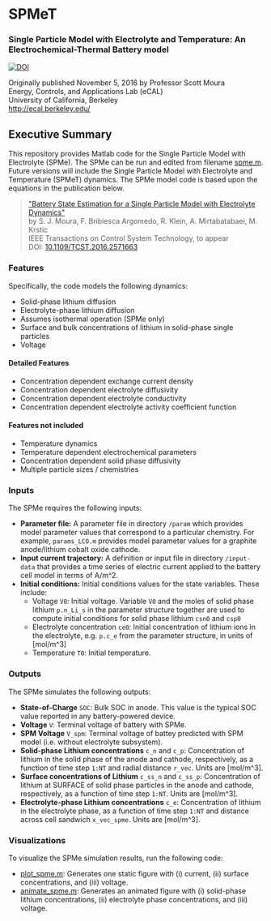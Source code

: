 # SPMeT
### Single Particle Model with Electrolyte and Temperature: An Electrochemical-Thermal Battery model
[![DOI](https://zenodo.org/badge/DOI/10.5281/zenodo.164958.svg)](https://doi.org/10.5281/zenodo.164958)

Originally published November 5, 2016 by Professor Scott Moura  
Energy, Controls, and Applications Lab (eCAL)  
University of California, Berkeley  
http://ecal.berkeley.edu/  

## Executive Summary
This repository provides Matlab code for the Single Particle Model with Electrolyte (SPMe). The SPMe can be run and edited from filename [spme.m](spme.m). Future versions will include the Single Particle Model with Electrolyte and Temperature (SPMeT) dynamics. The SPMe model code is based upon the equations in the publication below.  

> ["Battery State Estimation for a Single Particle Model with Electrolyte Dynamics"](https://ecal.berkeley.edu/pubs/SPMe-Obs-Journal-Final.pdf)  
> by S. J. Moura, F. Bribiesca Argomedo, R. Klein, A. Mirtabatabaei, M. Krstic  
> IEEE Transactions on Control System Technology, to appear  
> DOI: [10.1109/TCST.2016.2571663](http://dx.doi.org/10.1109/TCST.2016.2571663)  

### Features
Specifically, the code models the following dynamics:  
* Solid-phase lithium diffusion
* Electrolyte-phase lithium diffusion
* Assumes isothermal operation (SPMe only)
* Surface and bulk concentrations of lithium in solid-phase single particles
* Voltage

#### Detailed Features
* Concentration dependent exchange current density
* Concentration dependent electrolyte diffusivity
* Concentration dependent electrolyte conductivity
* Concentration dependent electrolyte activity coefficient function  

#### Features not included
* Temperature dynamics
* Temperature dependent electrochemical parameters
* Concentration dependent solid phase diffusivity
* Multiple particle sizes / chemistries

### Inputs
The SPMe requires the following inputs:  
* __Parameter file:__ A parameter file in directory ``/param`` which provides model parameter values that correspond to a particular chemistry. For example, ``params_LCO.m`` provides model parameter values for a graphite anode/lithium cobalt oxide cathode.
* __Input current trajectory:__ A definition or input file in directory ``/input-data`` that provides a time series of electric current applied to the battery cell model in terms of A/m^2.
* __Initial conditions:__ Initial conditions values for the state variables. These include:
  - Voltage ``V0``: Initial voltage. Variable ``V0`` and the moles of solid phase lithium ``p.n_Li_s`` in the parameter structure together are used to compute initial conditions for solid phase lithium ``csn0`` and ``csp0``
  - Electrolyte concentration ``ce0``: Initial concentration of lithium ions in the electrolyte, e.g. ``p.c_e`` from the parameter structure, in units of [mol/m^3]
  - Temperature ``T0``: Initial temperature.
 
### Outputs
The SPMe simulates the following outputs:
* __State-of-Charge__ ``SOC``: Bulk SOC in anode. This value is the typical SOC value reported in any battery-powered device.
* __Voltage__ ``V``: Terminal voltage of battery with SPMe.
* __SPM Voltage__ ``V_spm``: Terminal voltage of battey predicted with SPM model (i.e. without electrolyte subsystem).
* __Solid-phase Lithium concentrations__ ``c_n`` and ``c_p``: Concentration of lithium in the solid phase of the anode and cathode, respectively, as a function of time step ``1:NT`` and radial distance ``r_vec``. Units are [mol/m^3].
* __Surface concentrations of Lithium__ ``c_ss_n`` and ``c_ss_p``: Concentration of lithium at SURFACE of solid phase particles in the anode and cathode, respectively, as a function of time step ``1:NT``. Units are [mol/m^3].
* __Electrolyte-phase Lithium concentrations__ ``c_e``: Concentration of lithium in the electrolyte phase, as a function of time step ``1:NT`` and distance across cell sandwich ``x_vec_spme``. Units are [mol/m^3].

### Visualizations
To visualize the SPMe simulation results, run the following code:
* [plot_spme.m](plot_spme.m): Generates one static figure with (i) current, (ii) surface concentrations, and (iii) voltage.
* [animate_spme.m](animate_spme.m): Generates an animated figure with (i) solid-phase lithium concentrations, (ii) electrolyte phase concentrations, and (iii) voltage.
